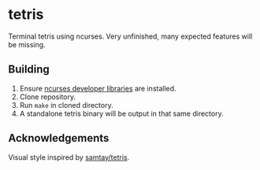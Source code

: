 # tetris
Terminal tetris using ncurses. Very unfinished, many expected features will be missing.

## Building
1. Ensure [ncurses developer libraries](https://ostechnix.com/how-to-install-ncurses-library-in-linux/) are installed.
2. Clone repository.
2. Run `make` in cloned directory.
3. A standalone tetris binary will be output in that same directory.

## Acknowledgements
Visual style inspired by [samtay/tetris](https://github.com/samtay/tetris).
